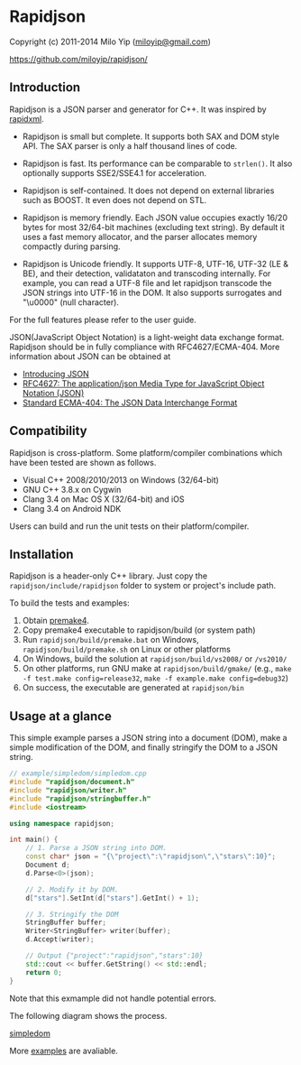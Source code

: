 # Rapidjson

Copyright (c) 2011-2014 Milo Yip (miloyip@gmail.com)

https://github.com/miloyip/rapidjson/

## Introduction

Rapidjson is a JSON parser and generator for C++. It was inspired by [rapidxml](http://rapidxml.sourceforge.net/).

* Rapidjson is small but complete. It supports both SAX and DOM style API. The SAX parser is only a half thousand lines of code.

* Rapidjson is fast. Its performance can be comparable to `strlen()`. It also optionally supports SSE2/SSE4.1 for acceleration.

* Rapidjson is self-contained. It does not depend on external libraries such as BOOST. It even does not depend on STL.

* Rapidjson is memory friendly. Each JSON value occupies exactly 16/20 bytes for most 32/64-bit machines (excluding text string). By default it uses a fast memory allocator, and the parser allocates memory compactly during parsing.

* Rapidjson is Unicode friendly. It supports UTF-8, UTF-16, UTF-32 (LE & BE), and their detection, validataton and transcoding internally. For example, you can read a UTF-8 file and let rapidjson transcode the JSON strings into UTF-16 in the DOM. It also supports surrogates and "\u0000" (null character).

For the full features please refer to the user guide.

JSON(JavaScript Object Notation) is a light-weight data exchange format. Rapidjson should be in fully compliance with RFC4627/ECMA-404. More information about JSON can be obtained at
* [Introducing JSON](http://json.org/)
* [RFC4627: The application/json Media Type for JavaScript Object Notation (JSON)](http://www.ietf.org/rfc/rfc4627.txt)
* [Standard ECMA-404: The JSON Data Interchange Format](http://www.ecma-international.org/publications/standards/Ecma-404.htm)

## Compatibility

Rapidjson is cross-platform. Some platform/compiler combinations which have been tested are shown as follows.
* Visual C++ 2008/2010/2013 on Windows (32/64-bit)
* GNU C++ 3.8.x on Cygwin
* Clang 3.4 on Mac OS X (32/64-bit) and iOS
* Clang 3.4 on Android NDK

Users can build and run the unit tests on their platform/compiler.

## Installation

Rapidjson is a header-only C++ library. Just copy the `rapidjson/include/rapidjson` folder to system or project's include path.

To build the tests and examples:

1. Obtain [premake4](http://industriousone.com/premake/download).
2. Copy premake4 executable to rapidjson/build (or system path)
3. Run `rapidjson/build/premake.bat` on Windows, `rapidjson/build/premake.sh` on Linux or other platforms
4. On Windows, build the solution at `rapidjson/build/vs2008/` or `/vs2010/`
5. On other platforms, run GNU make at `rapidjson/build/gmake/` (e.g., `make -f test.make config=release32`, `make -f example.make config=debug32`)
6. On success, the executable are generated at `rapidjson/bin`

## Usage at a glance

This simple example parses a JSON string into a document (DOM), make a simple modification of the DOM, and finally stringify the DOM to a JSON string.

```cpp
// example/simpledom/simpledom.cpp
#include "rapidjson/document.h"
#include "rapidjson/writer.h"
#include "rapidjson/stringbuffer.h"
#include <iostream>

using namespace rapidjson;

int main() {
    // 1. Parse a JSON string into DOM.
    const char* json = "{\"project\":\"rapidjson\",\"stars\":10}";
    Document d;
    d.Parse<0>(json);

    // 2. Modify it by DOM.
    d["stars"].SetInt(d["stars"].GetInt() + 1);

    // 3. Stringify the DOM
    StringBuffer buffer;
    Writer<StringBuffer> writer(buffer);
    d.Accept(writer);

    // Output {"project":"rapidjson","stars":10}
    std::cout << buffer.GetString() << std::endl;
    return 0;
}
```

Note that this exmample did not handle potential errors.

The following diagram shows the process.

[simpledom](doc/diagram/simpledom.png)

More [examples](example/) are avaliable.
